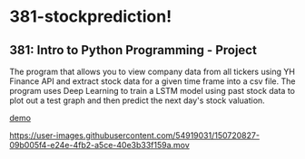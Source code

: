 # 381-stockprediction!
## 381: Intro to Python Programming - Project

The program that allows you to view company data from all tickers using YH Finance API and extract stock data for a given time frame into a csv file. 
The program uses Deep Learning to train a LSTM model using past stock data to plot out a test graph and then predict the next day's stock valuation. 

[demo](https://user-images.githubusercontent.com/54919031/150720312-e7397341-3e08-4b7e-bafa-05cfcabcfcf1.gif)




https://user-images.githubusercontent.com/54919031/150720827-09b005f4-e24e-4fb2-a5ce-40e3b33f159a.mov

